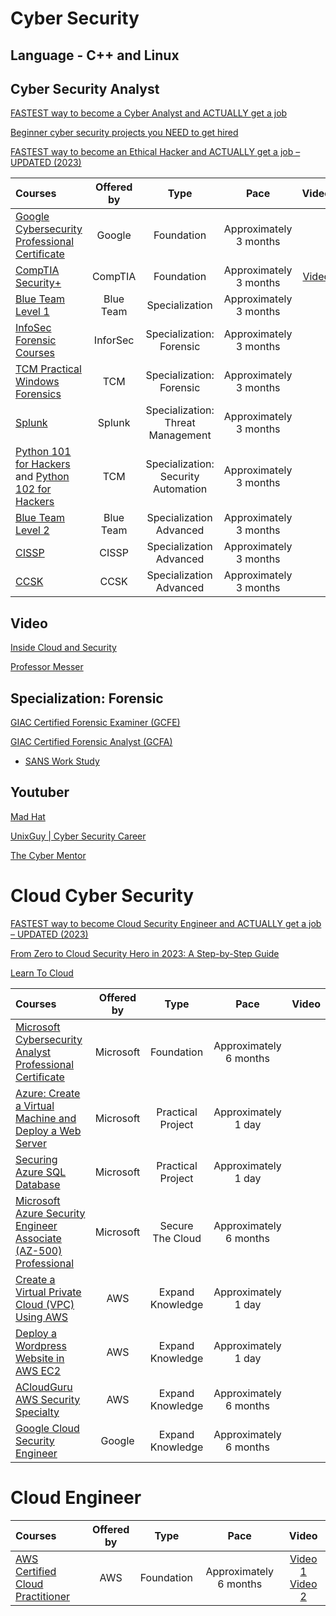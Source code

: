 # Cyber Security

## Language - C++ and Linux

## Cyber Security Analyst

[FASTEST way to become a Cyber Analyst and ACTUALLY get a job](https://www.youtube.com/watch?v=DRJic8vCodE)

[Beginner cyber security projects you NEED to get hired](https://www.youtube.com/watch?v=LFlsDm8w36A&t=115s)

[FASTEST way to become an Ethical Hacker and ACTUALLY get a job – UPDATED (2023)](https://www.youtube.com/watch?v=8K7iAJ9BNl0&list=PLdI5VHN89i7X932iFp7-M30FM9J8QHqOk&index=9)

Courses | Offered by | Type | Pace | Video |
:-- | :--: | :--: | :--: | :--: |
[Google Cybersecurity Professional Certificate](https://www.coursera.org/professional-certificates/google-cybersecurity) | Google | Foundation | Approximately 3 months |
[CompTIA Security+](https://www.comptia.org/certifications/security) | CompTIA | Foundation | Approximately 3 months | [Video](https://www.youtube.com/watch?v=dHxEd5o_22I)
[Blue Team Level 1](https://www.securityblue.team/why-btl1) | Blue Team | Specialization | Approximately 3 months |
[InfoSec Forensic Courses](https://imp.i384100.net/5gj7DN) | InforSec | Specialization: Forensic | Approximately 3 months |
[TCM Practical Windows Forensics](https://academy.tcm-sec.com/p/practical-windows-forensics?affcode=770707_qojriz7g) | TCM | Specialization: Forensic | Approximately 3 months |
[Splunk](https://www.splunk.com/en_us/training/free-courses/overview.html)| Splunk | Specialization: Threat Management | Approximately 3 months 
[Python 101 for Hackers](https://academy.tcm-sec.com/p/python-101-for-hackers?affcode=770707_qojriz7g) and [Python 102 for Hackers](https://academy.tcm-sec.com/p/python-201-for-hackers?affcode=770707_qojriz7g) | TCM | Specialization: Security Automation | Approximately 3 months |
[Blue Team Level 2](https://www.securityblue.team/btl2) | Blue Team | Specialization Advanced | Approximately 3 months |
[CISSP](https://www.isc2.org/certifications/cissp) | CISSP | Specialization Advanced | Approximately 3 months |
[CCSK](https://cloudsecurityalliance.org/education/ccsk/) | CCSK | Specialization Advanced | Approximately 3 months |


## Video

[Inside Cloud and Security](https://www.youtube.com/@InsideCloudAndSecurity/playlists)

[Professor Messer](https://youtube.com/@professormesser/playlists)


##  Specialization: Forensic 

[GIAC Certified Forensic Examiner (GCFE)](https://www.giac.org/certifications/certified-forensic-examiner-gcfe/)

[GIAC Certified Forensic Analyst (GCFA)](https://www.giac.org/certifications/certified-forensic-analyst-gcfa/)

- [SANS Work Study ](https://www.sans.org/work-study-program/)

## Youtuber

[Mad Hat](https://www.youtube.com/@madhatistaken/videos)

[UnixGuy | Cyber Security Career](https://www.youtube.com/@UnixGuy)

[The Cyber Mentor](https://www.youtube.com/playlist?list=PLLKT__MCUeixqHJ1TRqrHsEd6_EdEvo47)

# Cloud Cyber Security

[FASTEST way to become Cloud Security Engineer and ACTUALLY get a job – UPDATED (2023)](https://www.youtube.com/watch?v=zFFMhpCLJi0&t=29s)

[From Zero to Cloud Security Hero in 2023: A Step-by-Step Guide](https://www.youtube.com/watch?v=5M7HZJxunQc)

[Learn To Cloud](https://learntocloud.guide/docs/Welcome)

Courses | Offered by | Type | Pace | Video |
:-- | :--: | :--: | :--: | :--: |
[Microsoft Cybersecurity Analyst Professional Certificate](https://imp.i384100.net/EKyDGn) | Microsoft | Foundation | Approximately 6 months |
[Azure: Create a Virtual Machine and Deploy a Web Server](https://imp.i384100.net/XYZxY5) | Microsoft | Practical Project | Approximately 1 day |
[Securing Azure SQL Database](https://imp.i384100.net/R5ay57) | Microsoft | Practical Project | Approximately 1 day |
[Microsoft Azure Security Engineer Associate (AZ-500) Professional](https://imp.i384100.net/XYZxY5) | Microsoft | Secure The Cloud | Approximately 6 months |
[Create a Virtual Private Cloud (VPC) Using AWS](https://imp.i384100.net/y2LR2D) | AWS | Expand Knowledge | Approximately 1 day |
[Deploy a Wordpress Website in AWS EC2](https://imp.i384100.net/75xm53) | AWS | Expand Knowledge  | Approximately 1 day |
[ACloudGuru AWS Security Specialty](https://www.pluralsight.com/cloud-guru/courses/aws-certified-security-specialty-scs-c02) | AWS | Expand Knowledge  | Approximately 6 months |
[Google Cloud Security Engineer](https://imp.i384100.net/0ZOJZ3) | Google | Expand Knowledge  | Approximately 6 months |

# Cloud Engineer
Courses | Offered by | Type | Pace | Video |
:-- | :--: | :--: | :--: | :--: |
[AWS Certified Cloud Practitioner](https://aws.amazon.com/certification/certified-cloud-practitioner/) | AWS | Foundation | Approximately 6 months |  [Video 1](https://www.youtube.com/watch?v=dHxEd5o_22I) [Video 2](https://m.youtube.com/watch?v=Uq5w1lnKzlk&pp=ygUWI2VjMmFkdmFuY2VkdGVjaG5pcXVlcw%3D%3D)
